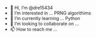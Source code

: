 - 👋 Hi, I’m @dre15434
- 👀 I’m interested in ... PRNG algorithims 
- 🌱 I’m currently learning ... Python
- 💞️ I’m looking to collaborate on ...
- 📫 How to reach me ...

<!---
dre15434/dre15434 is a ✨ special ✨ repository because its `README.md` (this file) appears on your GitHub profile.
You can click the Preview link to take a look at your changes.
--->
